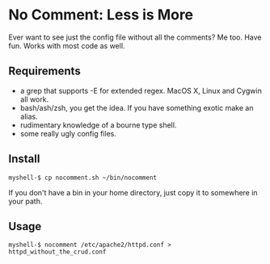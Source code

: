 No Comment: Less is More
=========

Ever want to see just the config file without all the comments? Me too. Have fun. Works with most code as well.

Requirements
------------
* a grep that supports -E for extended regex. MacOS X, Linux and Cygwin all work.
* bash/ash/zsh, you get the idea. If you have something exotic make an alias.
* rudimentary knowledge of a bourne type shell.
* some really ugly config files.

Install
-------

` myshell-$ cp nocomment.sh ~/bin/nocomment `

If you don't have a bin in your home directory, just copy it to somewhere in your path.

Usage
-----

` myshell-$ nocomment /etc/apache2/httpd.conf > httpd_without_the_crud.conf `
